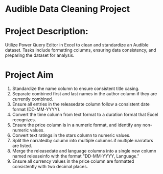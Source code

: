 # Audible Data Cleaning Project

# Project Description:

Utilize Power Query Editor in Excel to clean and standardize an Audible dataset. Tasks include formatting columns, ensuring data consistency, and preparing the dataset for analysis.

# Project Aim

1) Standardize the name column to ensure consistent title casing.
2) Separate combined first and last names in the author column if they are currently combined.
3) Ensure all entries in the releasedate column follow a consistent date format (DD-MM-YYYY).
4) Convert the time column from text format to a duration format that Excel recognizes.
5) Ensure the price column is in a numeric format, and identify any non-numeric values.
6) Convert text ratings in the stars column to numeric values.
7) Split the narratedby column into multiple columns if multiple narrators are listed.
8) Merge the releasedate and language columns into a single new column named releaseinfo with the format "DD-MM-YYYY, Language."
9) Ensure all currency values in the price column are formatted consistently with two decimal places.
